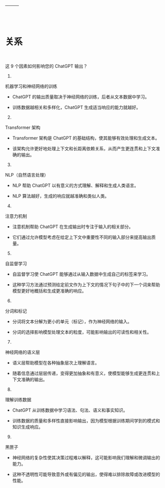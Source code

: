| ![image](img/chapter_title_corner_decoration_left.png) |  | ![image](img/chapter_title_corner_decoration_right.png) |
| --- | --- | --- |

![image](img/chapter_title_above.png)

# 关系

![image](img/chapter_title_below.png)

这 9 个因素如何影响您的 ChatGPT 输出？

1.

机器学习和神经网络的训练

+   ChatGPT 的输出质量取决于神经网络的训练，后者从文本数据中学习。

+   训练数据越相关和多样化，ChatGPT 生成适当响应的能力就越好。

2.

Transformer 架构

+   Transformer 架构是 ChatGPT 的基础结构，使其能够有效处理和生成文本。

+   该架构允许更好地处理上下文和长距离依赖关系，从而产生更连贯和上下文准确的输出。

3.

NLP（自然语言处理）

+   NLP 帮助 ChatGPT 以有意义的方式理解、解释和生成人类语言。

+   NLP 算法越好，生成的响应就越准确和类似人类。

4.

注意力机制

+   注意机制帮助 ChatGPT 在生成输出时专注于输入的相关部分。

+   它们通过允许模型考虑在给定上下文中重要性不同的输入部分来提高输出质量。

5.

自监督学习

+   自监督学习使 ChatGPT 能够通过从输入数据中生成自己的标签来学习。

+   这种学习方法通过预测给定前文作为上下文的情况下句子中的下一个词来帮助模型更好地概括和生成更准确的响应。

6.

分词和标记

+   分词将文本分解为更小的单元（标记），作为神经网络的输入。

+   分词的选择影响模型处理文本的粒度，可能影响输出的可读性和相关性。

7.

神经网络的语义层

+   语义层帮助模型在各种抽象层次上理解语言。

+   随着信息通过层层传递，变得更加抽象和有意义，使模型能够生成更连贯和上下文准确的输出。

8.

理解训练数据

+   ChatGPT 从训练数据中学习语法、句法、语义和事实知识。

+   训练数据的质量和多样性直接影响输出，因为模型根据训练期间学到的模式和知识生成响应。

9.

黑匣子

+   神经网络的复杂性使其决策过程难以解释，这可能影响我们理解和微调输出的能力。

+   这种不透明性可能导致意外或有偏见的输出，使得难以排除故障或改进模型的性能。
